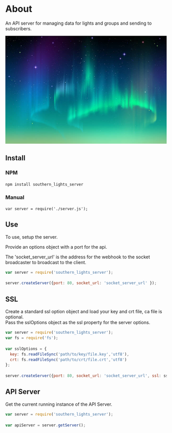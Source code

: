 # About
An API server for managing data for lights and groups and sending to subscribers.

![southern-lights-logo](/southern-lights.jpg)

## Install

### NPM

```npm install southern_lights_server```

### Manual

```var server = require('./server.js'); ```

## Use

To use, setup the server.  

Provide an options object with a port for the api.

The 'socket_server_url' is the address for the webhook to the socket broadcaster to broadcast to the client.

```js
var server = require('southern_lights_server');

server.createServer({port: 80, socket_url: 'socket_server_url' });
```

## SSL

Create a standard ssl option object and load your key and crt file, ca file is optional.  
Pass the sslOptions object as the ssl property for the server options.

```js
var server = require('southern_lights_server');
var fs = require('fs');

var sslOptions = {
  key: fs.readFileSync('path/to/key/file.key','utf8'),
  crt: fs.readFileSync('path/to/crt/file.crt','utf8')
};

server.createServer({port: 80, socket_url: 'socket_server_url', ssl: sslOptions });
```

## API Server

Get the current running instance of the API Server.

```js
var server = require('southern_lights_server');

var apiServer = server.getServer();
```




